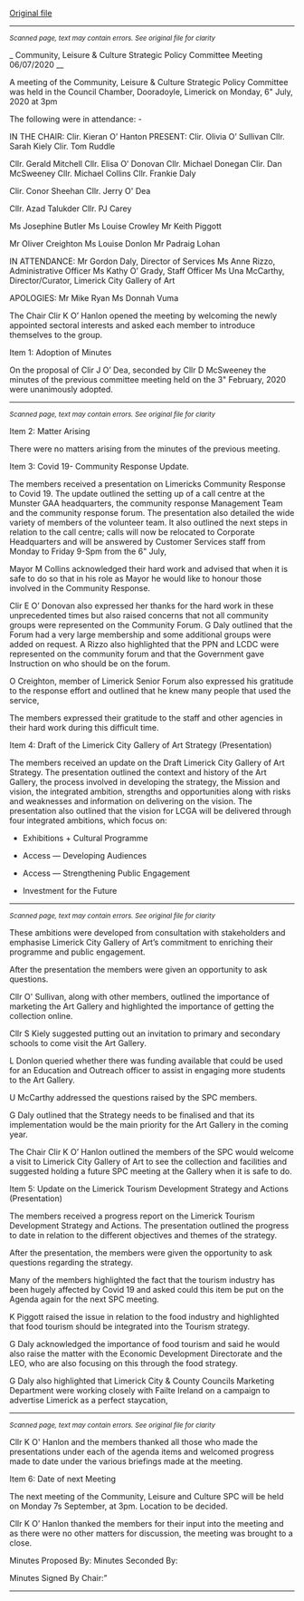 [Original file](https://www.limerick.ie/sites/default/files/media/documents/2021-10/meeting-minutes-of-the-community-leisure-and-culture-strategic-policy-committee-6th-of-july-2020.pdf)

---
*<small>Scanned page, text may contain errors. See original file for clarity</small>*  

_ Community, Leisure & Culture Strategic Policy Committee Meeting 06/07/2020 __

A meeting of the Community, Leisure & Culture Strategic Policy Committee was held in the
Council Chamber, Dooradoyle, Limerick on Monday, 6" July, 2020 at 3pm

The following were in attendance: -

IN THE CHAIR: Clir. Kieran O’ Hanton
PRESENT: Clir. Olivia O’ Sullivan
Cllr. Sarah Kiely
Clir. Tom Ruddle

Cllr. Gerald Mitchell
Cllr. Elisa O’ Donovan
Cllr. Michael Donegan
Clir. Dan McSweeney
Cllr. Michael Collins
Cllr. Frankie Daly

Clir. Conor Sheehan
Cllr. Jerry O' Dea

Cllr. Azad Talukder
Cllr. PJ Carey

Ms Josephine Butler
Ms Louise Crowley
Mr Keith Piggott

Mr Oliver Creighton
Ms Louise Donlon
Mr Padraig Lohan

IN ATTENDANCE: Mr Gordon Daly, Director of Services
Ms Anne Rizzo, Administrative Officer
Ms Kathy O’ Grady, Staff Officer
Ms Una McCarthy, Director/Curator, Limerick City Gallery of Art

APOLOGIES: Mr Mike Ryan
Ms Donnah Vuma

The Chair Clir K O’ Hanlon opened the meeting by welcoming the newly appointed sectoral
interests and asked each member to introduce themselves to the group.

Item 1: Adoption of Minutes

On the proposal of Clir J O’ Dea, seconded by Cllr D McSweeney the minutes of the previous
committee meeting held on the 3" February, 2020 were unanimously adopted.


---
*<small>Scanned page, text may contain errors. See original file for clarity</small>*  

Item 2: Matter Arising

There were no matters arising from the minutes of the previous meeting.

Item 3: Covid 19- Community Response Update.

The members received a presentation on Limericks Community Response to Covid 19. The
update outlined the setting up of a call centre at the Munster GAA headquarters, the
community response Management Team and the community response forum. The
presentation also detailed the wide variety of members of the volunteer team. It also outlined
the next steps in relation to the call centre; calls will now be relocated to Corporate
Headquarters and will be answered by Customer Services staff from Monday to Friday 9-Spm
from the 6" July,

Mayor M Collins acknowledged their hard work and advised that when it is safe to do so that
in his role as Mayor he would like to honour those involved in the Community Response.

Clir E O’ Donovan also expressed her thanks for the hard work in these unprecedented times
but also raised concerns that not all community groups were represented on the Community
Forum. G Daly outlined that the Forum had a very large membership and some additional
groups were added on request. A Rizzo also highlighted that the PPN and LCDC were
represented on the community forum and that the Government gave Instruction on who
should be on the forum.

O Creighton, member of Limerick Senior Forum also expressed his gratitude to the response
effort and outlined that he knew many people that used the service,

The members expressed their gratitude to the staff and other agencies in their hard work
during this difficult time.

Item 4: Draft of the Limerick City Gallery of Art Strategy (Presentation)

The members received an update on the Draft Limerick City Gallery of Art Strategy. The
presentation outlined the context and history of the Art Gallery, the process involved in
developing the strategy, the Mission and vision, the integrated ambition, strengths and
opportunities along with risks and weaknesses and information on delivering on the vision.
The presentation also outlined that the vision for LCGA will be delivered through four
integrated ambitions, which focus on:

* Exhibitions + Cultural Programme

* Access — Developing Audiences

* Access — Strengthening Public Engagement
* Investment for the Future


---
*<small>Scanned page, text may contain errors. See original file for clarity</small>*  

These ambitions were developed from consultation with stakeholders and emphasise
Limerick City Gallery of Art’s commitment to enriching their programme and public
engagement.

After the presentation the members were given an opportunity to ask questions.

Cllr O' Sullivan, along with other members, outlined the importance of marketing the Art
Gallery and highlighted the importance of getting the collection online.

Cllr S Kiely suggested putting out an invitation to primary and secondary schools to come
visit the Art Gallery.

L Donlon queried whether there was funding available that could be used for an Education
and Outreach officer to assist in engaging more students to the Art Gallery.

U McCarthy addressed the questions raised by the SPC members.

G Daly outlined that the Strategy needs to be finalised and that its implementation would be
the main priority for the Art Gallery in the coming year.

The Chair Clir K O’ Hanlon outlined the members of the SPC would welcome a visit to
Limerick City Gallery of Art to see the collection and facilities and suggested holding a future
SPC meeting at the Gallery when it is safe to do.

Item 5: Update on the Limerick Tourism Development Strategy and Actions (Presentation)

The members received a progress report on the Limerick Tourism Development Strategy and
Actions. The presentation outlined the progress to date in relation to the different objectives
and themes of the strategy.

After the presentation, the members were given the opportunity to ask questions regarding
the strategy.

Many of the members highlighted the fact that the tourism industry has been hugely affected
by Covid 19 and asked could this item be put on the Agenda again for the next SPC meeting.

K Piggott raised the issue in relation to the food industry and highlighted that food tourism
should be integrated into the Tourism strategy.

G Daly acknowledged the importance of food tourism and said he would also raise the matter
with the Economic Development Directorate and the LEO, who are also focusing on this
through the food strategy.

G Daly also highlighted that Limerick City & County Councils Marketing Department were
working closely with Failte Ireland on a campaign to advertise Limerick as a perfect staycation,


---
*<small>Scanned page, text may contain errors. See original file for clarity</small>*  

Cllr K O' Hanlon and the members thanked all those who made the presentations under each
of the agenda items and welcomed progress made to date under the various briefings made
at the meeting.

Item 6: Date of next Meeting

The next meeting of the Community, Leisure and Culture SPC will be held on Monday 7s
September, at 3pm. Location to be decided.

Cllr K O’ Hanlon thanked the members for their input into the meeting and as there were no
other matters for discussion, the meeting was brought to a close.

Minutes Proposed By:
Minutes Seconded By:

Minutes Signed By Chair:”



---
